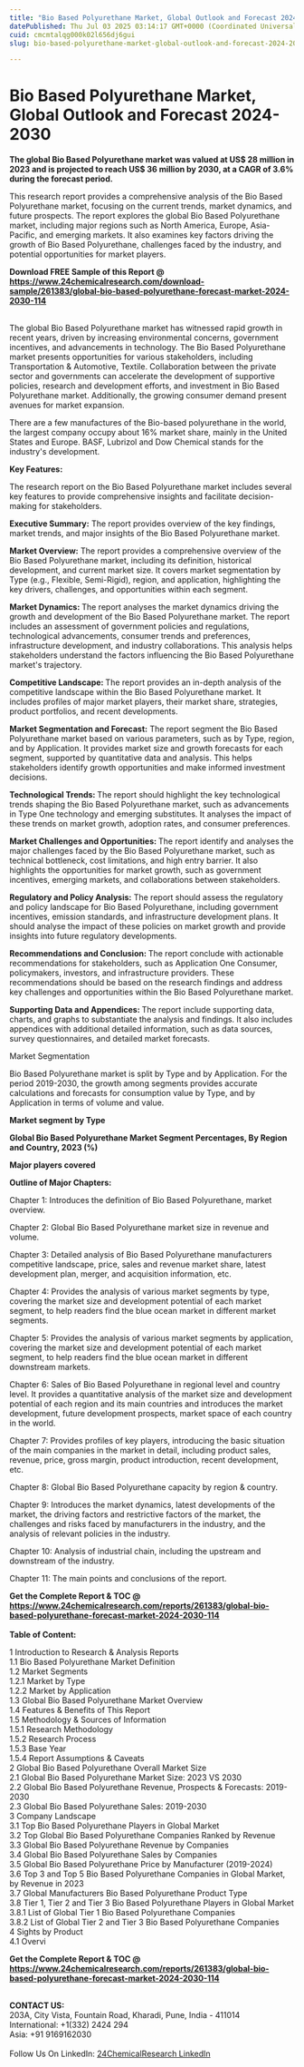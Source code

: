```yaml
---
title: "Bio Based Polyurethane Market, Global Outlook and Forecast 2024-2030"
datePublished: Thu Jul 03 2025 03:14:17 GMT+0000 (Coordinated Universal Time)
cuid: cmcmtalqg000k02l656dj6gui
slug: bio-based-polyurethane-market-global-outlook-and-forecast-2024-2030

---
```


# Bio Based Polyurethane Market, Global Outlook and Forecast 2024-2030

<p><strong>The global Bio Based Polyurethane market was valued at US$ 28 million in 2023 and is projected to reach US$ 36 million by 2030, at a CAGR of 3.6% during the forecast period.</strong></p><p>
</p><p>This research report provides a comprehensive analysis of the Bio Based Polyurethane market, focusing on the current trends, market dynamics, and future prospects. The report explores the global Bio Based Polyurethane market, including major regions such as North America, Europe, Asia-Pacific, and emerging markets. It also examines key factors driving the growth of Bio Based Polyurethane, challenges faced by the industry, and potential opportunities for market players.</p><div><b>Download FREE Sample of this Report @ 
            <a href="https://www.24chemicalresearch.com/download-sample/261383/global-bio-based-polyurethane-forecast-market-2024-2030-114">
            https://www.24chemicalresearch.com/download-sample/261383/global-bio-based-polyurethane-forecast-market-2024-2030-114</a></b></div><br><p>
The global Bio Based Polyurethane market has witnessed rapid growth in recent years, driven by increasing environmental concerns, government incentives, and advancements in technology. The Bio Based Polyurethane market presents opportunities for various stakeholders, including Transportation &amp; Automotive, Textile. Collaboration between the private sector and governments can accelerate the development of supportive policies, research and development efforts, and investment in Bio Based Polyurethane market. Additionally, the growing consumer demand present avenues for market expansion.</p><p>
There are a few manufactures of the Bio-based polyurethane in the world, the largest company occupy about 16% market share, mainly in the United States and Europe. BASF, Lubrizol and Dow Chemical stands for the industry's development.</p><p>
<strong>Key Features:</strong></p><p>
The research report on the Bio Based Polyurethane market includes several key features to provide comprehensive insights and facilitate decision-making for stakeholders.</p><p>
<strong>Executive Summary:</strong> The report provides overview of the key findings, market trends, and major insights of the Bio Based Polyurethane market.</p><p>
<strong>Market Overview:</strong> The report provides a comprehensive overview of the Bio Based Polyurethane market, including its definition, historical development, and current market size. It covers market segmentation by Type (e.g., Flexible, Semi-Rigid), region, and application, highlighting the key drivers, challenges, and opportunities within each segment.</p><p>
<strong>Market Dynamics: </strong>The report analyses the market dynamics driving the growth and development of the Bio Based Polyurethane market. The report includes an assessment of government policies and regulations, technological advancements, consumer trends and preferences, infrastructure development, and industry collaborations. This analysis helps stakeholders understand the factors influencing the Bio Based Polyurethane market's trajectory.</p><p>
<strong>Competitive Landscape: </strong>The report provides an in-depth analysis of the competitive landscape within the Bio Based Polyurethane market. It includes profiles of major market players, their market share, strategies, product portfolios, and recent developments.</p><p>
<strong>Market Segmentation and Forecast:</strong> The report segment the Bio Based Polyurethane market based on various parameters, such as by Type, region, and by Application. It provides market size and growth forecasts for each segment, supported by quantitative data and analysis. This helps stakeholders identify growth opportunities and make informed investment decisions.</p><p>
<strong>Technological Trends: </strong>The report should highlight the key technological trends shaping the Bio Based Polyurethane market, such as advancements in Type One technology and emerging substitutes. It analyses the impact of these trends on market growth, adoption rates, and consumer preferences.</p><p>
<strong>Market Challenges and Opportunities: </strong>The report identify and analyses the major challenges faced by the Bio Based Polyurethane market, such as technical bottleneck, cost limitations, and high entry barrier. It also highlights the opportunities for market growth, such as government incentives, emerging markets, and collaborations between stakeholders.</p><p>
<strong>Regulatory and Policy Analysis:</strong> The report should assess the regulatory and policy landscape for Bio Based Polyurethane, including government incentives, emission standards, and infrastructure development plans. It should analyse the impact of these policies on market growth and provide insights into future regulatory developments.</p><p>
<strong>Recommendations and Conclusion: </strong>The report conclude with actionable recommendations for stakeholders, such as Application One Consumer, policymakers, investors, and infrastructure providers. These recommendations should be based on the research findings and address key challenges and opportunities within the Bio Based Polyurethane market.</p><p>
<strong>Supporting Data and Appendices: </strong>The report include supporting data, charts, and graphs to substantiate the analysis and findings. It also includes appendices with additional detailed information, such as data sources, survey questionnaires, and detailed market forecasts.</p><p>
Market Segmentation</p><p>
Bio Based Polyurethane market is split by Type and by Application. For the period 2019-2030, the growth among segments provides accurate calculations and forecasts for consumption value by Type, and by Application in terms of volume and value.</p><p>
<strong>Market segment by Type</strong></p><p>
</p><p>
</p><p><strong>Global Bio Based Polyurethane Market Segment Percentages, By Region and Country, 2023 (%)</strong></p><p>
</p><p>
<strong>Major players covered</strong></p><p>
</p><p>
</p><p><strong>Outline of Major Chapters:</strong></p><p>
Chapter 1: Introduces the definition of Bio Based Polyurethane, market overview.</p><p>
Chapter 2: Global Bio Based Polyurethane market size in revenue and volume.</p><p>
Chapter 3: Detailed analysis of Bio Based Polyurethane manufacturers competitive landscape, price, sales and revenue market share, latest development plan, merger, and acquisition information, etc.</p><p>
Chapter 4: Provides the analysis of various market segments by type, covering the market size and development potential of each market segment, to help readers find the blue ocean market in different market segments.</p><p>
Chapter 5: Provides the analysis of various market segments by application, covering the market size and development potential of each market segment, to help readers find the blue ocean market in different downstream markets.</p><p>
Chapter 6: Sales of Bio Based Polyurethane in regional level and country level. It provides a quantitative analysis of the market size and development potential of each region and its main countries and introduces the market development, future development prospects, market space of each country in the world.</p><p>
Chapter 7: Provides profiles of key players, introducing the basic situation of the main companies in the market in detail, including product sales, revenue, price, gross margin, product introduction, recent development, etc.</p><p>
Chapter 8: Global Bio Based Polyurethane capacity by region &amp; country.</p><p>
Chapter 9: Introduces the market dynamics, latest developments of the market, the driving factors and restrictive factors of the market, the challenges and risks faced by manufacturers in the industry, and the analysis of relevant policies in the industry.</p><p>
Chapter 10: Analysis of industrial chain, including the upstream and downstream of the industry.</p><p>
Chapter 11: The main points and conclusions of the report.</p>

<div><b>Get the Complete Report & TOC @ 
            <a href="https://www.24chemicalresearch.com/reports/261383/global-bio-based-polyurethane-forecast-market-2024-2030-114">
            https://www.24chemicalresearch.com/reports/261383/global-bio-based-polyurethane-forecast-market-2024-2030-114</a></b></div><br>
            <b>Table of Content:</b><p>1 Introduction to Research & Analysis Reports<br />
    1.1 Bio Based Polyurethane Market Definition<br />
    1.2 Market Segments<br />
        1.2.1 Market by Type<br />
        1.2.2 Market by Application<br />
    1.3 Global Bio Based Polyurethane Market Overview<br />
    1.4 Features & Benefits of This Report<br />
    1.5 Methodology & Sources of Information<br />
        1.5.1 Research Methodology<br />
        1.5.2 Research Process<br />
        1.5.3 Base Year<br />
        1.5.4 Report Assumptions & Caveats<br />
2 Global Bio Based Polyurethane Overall Market Size<br />
    2.1 Global Bio Based Polyurethane Market Size: 2023 VS 2030<br />
    2.2 Global Bio Based Polyurethane Revenue, Prospects & Forecasts: 2019-2030<br />
    2.3 Global Bio Based Polyurethane Sales: 2019-2030<br />
3 Company Landscape<br />
    3.1 Top Bio Based Polyurethane Players in Global Market<br />
    3.2 Top Global Bio Based Polyurethane Companies Ranked by Revenue<br />
    3.3 Global Bio Based Polyurethane Revenue by Companies<br />
    3.4 Global Bio Based Polyurethane Sales by Companies<br />
    3.5 Global Bio Based Polyurethane Price by Manufacturer (2019-2024)<br />
    3.6 Top 3 and Top 5 Bio Based Polyurethane Companies in Global Market, by Revenue in 2023<br />
    3.7 Global Manufacturers Bio Based Polyurethane Product Type<br />
    3.8 Tier 1, Tier 2 and Tier 3 Bio Based Polyurethane Players in Global Market<br />
        3.8.1 List of Global Tier 1 Bio Based Polyurethane Companies<br />
        3.8.2 List of Global Tier 2 and Tier 3 Bio Based Polyurethane Companies<br />
4 Sights by Product<br />
    4.1 Overvi</p>

<div><b>Get the Complete Report & TOC @ 
            <a href="https://www.24chemicalresearch.com/reports/261383/global-bio-based-polyurethane-forecast-market-2024-2030-114">
            https://www.24chemicalresearch.com/reports/261383/global-bio-based-polyurethane-forecast-market-2024-2030-114</a></b></div><br>

<b>CONTACT US:</b><br>
            203A, City Vista, Fountain Road, Kharadi, Pune, India - 411014<br>
            International: +1(332) 2424 294<br>
            Asia: +91 9169162030 <br><br>
            Follow Us On LinkedIn: <a href="https://www.linkedin.com/company/24chemicalresearch/">24ChemicalResearch LinkedIn</a>